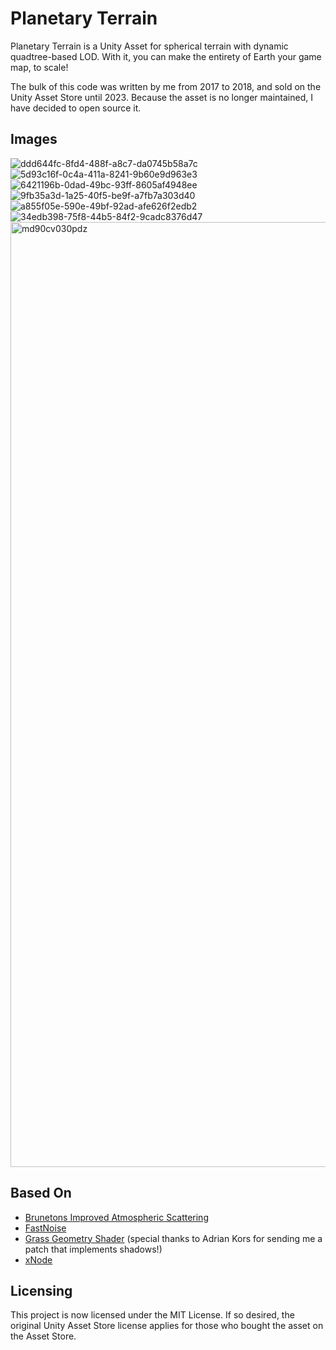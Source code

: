 # Planetary Terrain

Planetary Terrain is a Unity Asset for spherical terrain with dynamic quadtree-based LOD. With it, you can make the entirety of Earth your game map, to scale!

The bulk of this code was written by me from 2017 to 2018, and sold on the Unity Asset Store until 2023. Because the asset is no longer maintained, I have decided to open source it.

## Images
![ddd644fc-8fd4-488f-a8c7-da0745b58a7c](https://user-images.githubusercontent.com/39701487/232324891-576c7231-0600-4d37-a71f-d121e93c603f.jpg)
![5d93c16f-0c4a-411a-8241-9b60e9d963e3](https://user-images.githubusercontent.com/39701487/232324896-7b7b3851-e182-4cd7-abb8-24f8f1e878d0.jpg)
![6421196b-0dad-49bc-93ff-8605af4948ee](https://user-images.githubusercontent.com/39701487/232324943-843fc60d-9ba7-4780-8a6b-a0befb809d27.jpg)
![9fb35a3d-1a25-40f5-be9f-a7fb7a303d40](https://user-images.githubusercontent.com/39701487/232324958-48da881e-862e-485c-8b29-63ea446195f0.jpg)
![a855f05e-590e-49bf-92ad-afe626f2edb2](https://user-images.githubusercontent.com/39701487/232324960-285dcbd3-2c6f-4838-871e-bb090842851e.jpg)
![34edb398-75f8-44b5-84f2-9cadc8376d47](https://user-images.githubusercontent.com/39701487/232324967-7dd700bb-f0d6-43f8-9e28-054565f7a92c.jpg)
<img width="1512" alt="md90cv030pdz" src="https://user-images.githubusercontent.com/39701487/232325528-921ab970-6233-4147-9135-b5eb8ede481b.png">

## Based On
- [Brunetons Improved Atmospheric Scattering](https://github.com/Scrawk/Brunetons-Improved-Atmospheric-Scattering)
- [FastNoise](https://github.com/Auburn/FastNoiseLite)
- [Grass Geometry Shader](https://github.com/WorldOfZero/UnityVisualizations) (special thanks to Adrian Kors for sending me a patch that implements shadows!)
- [xNode](https://github.com/Siccity/xNode)

## Licensing
This project is now licensed under the MIT License. If so desired, the original Unity Asset Store license applies for those who bought the asset on the Asset Store.
